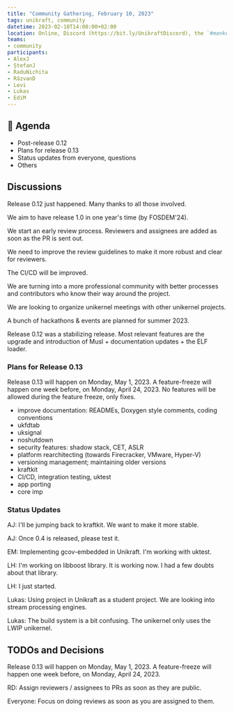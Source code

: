 ```yaml
---
title: "Community Gathering, February 10, 2023"
tags: unikraft, community
datetime: 2023-02-10T14:00:00+02:00
location: Online, Discord (https://bit.ly/UnikraftDiscord), the `#monkey-business` voice channel
teams:
- community
participants:
- AlexJ
- ȘtefanJ
- RaduNichita
- RăzvanD
- Levi
- Lukas
- EdiM
---
```


## :dart: Agenda

- Post-release 0.12
- Plans for release 0.13
- Status updates from everyone, questions
- Others

## Discussions

Release 0.12 just happened.
Many thanks to all those involved.

We aim to have release 1.0 in one year's time (by FOSDEM'24).

We start an early review process.
Reviewers and assignees are added as soon as the PR is sent out.

We need to improve the review guidelines to make it more robust and clear for reviewers.

The CI/CD will be improved.

We are turning into a more professional community with better processes and contributors who know their way around the project.

We are looking to organize unikernel meetings with other unikernel projects.

A bunch of hackathons & events are planned for summer 2023.

Release 0.12 was a stabilizing release.
Most relevant features are the upgrade and introduction of Musl + documentation updates + the ELF loader.

### Plans for Release 0.13

Release 0.13 will happen on Monday, May 1, 2023.
A feature-freeze will happen one week before, on Monday, April 24, 2023.
No features will be allowed during the feature freeze, only fixes.

- improve documentation: READMEs, Doxygen style comments, coding conventions
- ukfdtab
- uksignal
- noshutdown
- security features: shadow stack, CET, ASLR
- platform rearchitecting (towards Firecracker, VMware, Hyper-V)
- versioning management; maintaining older versions
- kraftkit
- CI/CD, integration testing, uktest
- app porting
- core imp

### Status Updates

AJ: I'll be jumping back to kraftkit.
We want to make it more stable.

AJ: Once 0.4 is released, please test it.

EM: Implementing gcov-embedded in Unikraft.
I'm working with uktest.

LH: I'm working on libboost library.
It is working now.
I had a few doubts about that library.

LH: I just started.

Lukas: Using project in Unikraft as a student project.
We are looking into stream processing engines.

Lukas: The build system is a bit confusing.
The unikernel only uses the LWIP unikernel.

## TODOs and Decisions

Release 0.13 will happen on Monday, May 1, 2023.
A feature-freeze will happen one week before, on Monday, April 24, 2023.

RD: Assign reviewers / assignees to PRs as soon as they are public.

Everyone: Focus on doing reviews as soon as you are assigned to them.
